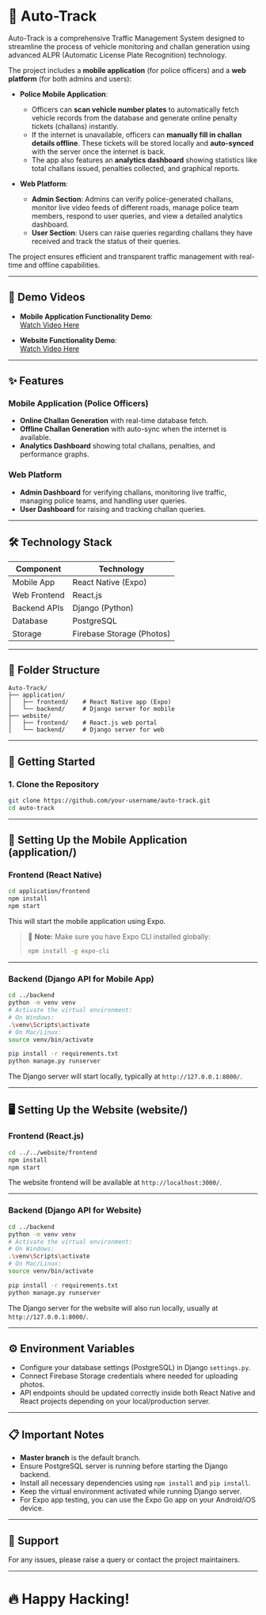 # 🚦 Auto-Track

Auto-Track is a comprehensive Traffic Management System designed to streamline the process of vehicle monitoring and challan generation using advanced ALPR (Automatic License Plate Recognition) technology.

The project includes a **mobile application** (for police officers) and a **web platform** (for both admins and users):

- **Police Mobile Application**:  
  - Officers can **scan vehicle number plates** to automatically fetch vehicle records from the database and generate online penalty tickets (challans) instantly.
  - If the internet is unavailable, officers can **manually fill in challan details offline**. These tickets will be stored locally and **auto-synced** with the server once the internet is back.
  - The app also features an **analytics dashboard** showing statistics like total challans issued, penalties collected, and graphical reports.

- **Web Platform**:
  - **Admin Section**: Admins can verify police-generated challans, monitor live video feeds of different roads, manage police team members, respond to user queries, and view a detailed analytics dashboard.
  - **User Section**: Users can raise queries regarding challans they have received and track the status of their queries.

The project ensures efficient and transparent traffic management with real-time and offline capabilities.

---

## 🎥 Demo Videos

- **Mobile Application Functionality Demo**:  
  [Watch Video Here](https://drive.google.com/file/d/11RMAVFibmcyPdxD1wPDdpQJj67-14Js5/view?usp=sharing)

- **Website Functionality Demo**:  
  [Watch Video Here](https://drive.google.com/file/d/1go6-JHm7y4hlz_O6jc3mupcfMdZIbIE8/view?usp=sharing)

---

## ✨ Features

### Mobile Application (Police Officers)
- **Online Challan Generation** with real-time database fetch.
- **Offline Challan Generation** with auto-sync when the internet is available.
- **Analytics Dashboard** showing total challans, penalties, and performance graphs.

### Web Platform
- **Admin Dashboard** for verifying challans, monitoring live traffic, managing police teams, and handling user queries.
- **User Dashboard** for raising and tracking challan queries.

---

## 🛠️ Technology Stack

| Component      | Technology                |
|----------------|----------------------------|
| Mobile App     | React Native (Expo)         |
| Web Frontend   | React.js                    |
| Backend APIs   | Django (Python)             |
| Database       | PostgreSQL                  |
| Storage        | Firebase Storage (Photos)   |

---

## 📁 Folder Structure

```
Auto-Track/
├── application/
│   ├── frontend/    # React Native app (Expo)
│   └── backend/     # Django server for mobile
├── website/
│   ├── frontend/    # React.js web portal
│   └── backend/     # Django server for web
```

---

## 🚀 Getting Started

### 1. Clone the Repository

```bash
git clone https://github.com/your-username/auto-track.git
cd auto-track
```

---

## 📱 Setting Up the Mobile Application (application/)

### Frontend (React Native)

```bash
cd application/frontend
npm install
npm start
```
This will start the mobile application using Expo.

> 📢 **Note:** Make sure you have Expo CLI installed globally:  
> ```bash
> npm install -g expo-cli
> ```

---

### Backend (Django API for Mobile App)

```bash
cd ../backend
python -m venv venv
# Activate the virtual environment:
# On Windows:
.\venv\Scripts\activate
# On Mac/Linux:
source venv/bin/activate

pip install -r requirements.txt
python manage.py runserver
```
The Django server will start locally, typically at `http://127.0.0.1:8000/`.

---

## 🖥️ Setting Up the Website (website/)

### Frontend (React.js)

```bash
cd ../../website/frontend
npm install
npm start
```
The website frontend will be available at `http://localhost:3000/`.

---

### Backend (Django API for Website)

```bash
cd ../backend
python -m venv venv
# Activate the virtual environment:
# On Windows:
.\venv\Scripts\activate
# On Mac/Linux:
source venv/bin/activate

pip install -r requirements.txt
python manage.py runserver
```
The Django server for the website will also run locally, usually at `http://127.0.0.1:8000/`.

---

## ⚙️ Environment Variables

- Configure your database settings (PostgreSQL) in Django `settings.py`.
- Connect Firebase Storage credentials where needed for uploading photos.
- API endpoints should be updated correctly inside both React Native and React projects depending on your local/production server.

---

## 📋 Important Notes
- **Master branch** is the default branch.
- Ensure PostgreSQL server is running before starting the Django backend.
- Install all necessary dependencies using `npm install` and `pip install`.
- Keep the virtual environment activated while running Django server.
- For Expo app testing, you can use the Expo Go app on your Android/iOS device.

---

## 💬 Support
For any issues, please raise a query or contact the project maintainers.

---

# 🔥 Happy Hacking!
